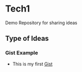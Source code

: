 # Tech1
Demo Repository for sharing ideas

## Type of Ideas

### Gist Example
* This is my first [Gist](https://gist.github.com/Tends2Infinity/b4f25c9eddc7e19baa4c89aed7bfbed2)
